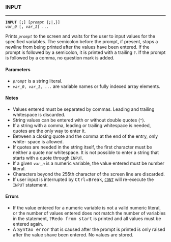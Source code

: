 ### INPUT
***
<code><b>INPUT</b> [<b>;</b>] [<var>prompt</var> {<b>;</b>|<b>,</b>}] <var>var_0</var> [<b>,</b> <var>var_1</var>] ... </code>

Prints <code><var>prompt</var></code> to the screen and waits for the user to input values for the
specified variables. The semicolon before the prompt, if present, stops a
newline from being printed after the values have been entered. If the prompt is followed by a semicolon, it is printed with a trailing <code>?</code>. If the prompt is
followed by a comma, no question mark is added.

#### Parameters
* <code><var>prompt</var></code> is a string literal.
* <code><var>var_0</var>, <var>var_1</var>, ...</code> are variable names or fully indexed array elements.

#### Notes
* Values entered must be separated by commas. Leading and trailing whitespace is  discarded.
* String values can be entered with or without double quotes (`"`).
* If a string with a comma, leading or trailing whitespace is needed, quotes are  the only way to enter it.
* Between a closing quote and the comma at the end of the entry, only white-
  space is allowed.
* If quotes are needed in the string itself, the first character must be neither  a quote nor whitespace. It is not possible to enter a string that starts with   a quote through `INPUT`.
* If a given <code><var>var_n</var></code> is a numeric variable, the value entered must be number
  literal.
* Characters beyond the 255th character of the screen line are discarded.
* If user input is interrupted by <kbd>Ctrl</kbd>+<kbd>Break</kbd>, [`CONT`](#CONT) will re-execute the `INPUT`
  statement.

#### Errors
* If the value entered for a numeric variable is not a valid numeric literal, or  the number of values entered does not match the number of variables in the
  statement, <samp>?Redo from start</samp> is printed and all values must be entered again.
* A <samp>Syntax error</samp> that is caused after the prompt is printed is only raised after  the value shave been entered. No values are stored.
